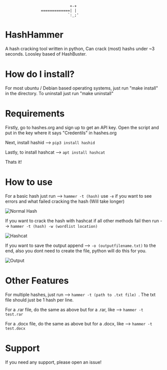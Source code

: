



   			                     +-+
   			        =============| |
   			                    `:_;'

# HashHammer

A hash cracking tool written in python, Can crack (most) hashs under ~3 seconds. Loosley based of HashBuster. 

# How do I install?

For most ubuntu / Debian based operating systems, just run "make install" in the directory. To uninstall just run "make uninstall"

# Requirements

Firstly, go to hashes.org and sign up to get an API key. Open the script and put in the key where it says "Credentils" in hashes.org

Next, install hashid --> ```pip3 install hashid```

Lastly, to install hashcat --> ```apt install hashcat```

Thats it!

# How to use

For a basic hash just run --> ```hammer -t (hash)``` use ```-e``` if you want to see errors and what failed cracking the hash (Will take longer)

![Normal Hash](https://i.ibb.co/jvppYVn/Normal-Hash.png)

If you want to crack the hash with hashcat if all other methods fail then run --> ```hammer -t (hash) -w (wordlist location)```

![Hashcat](https://i.ibb.co/yVgsSLV/Hashcat.png)

If you want to save the output append --> ```-o (outputfilename.txt)``` to the end, also you dont need to create the file, python will do this for you.

![Output](https://i.ibb.co/QncgDm3/output.png)

# Other Features

For multiple hashes, just run --> ```hammer -t (path to .txt file) ```. The txt file should just be 1 hash per line.

For a .rar file, do the same as above but for a .rar, like --> ```hammer -t test.rar```

For a .docx file, do the same as above but for a .docx, like --> ```hammer -t test.docx```

# Support

If you need any support, please open an issue!



